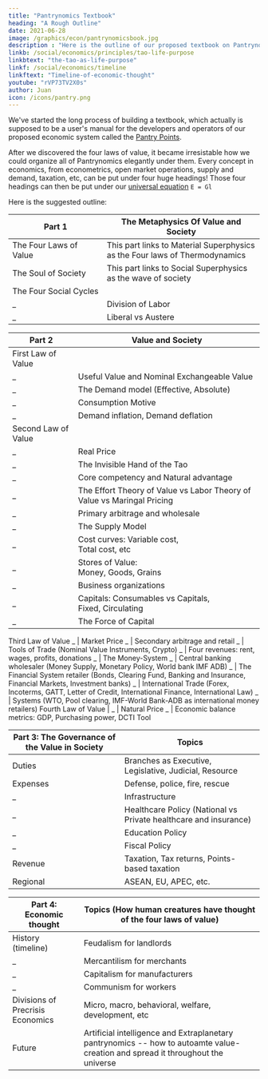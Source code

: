 ```yaml
---
title: "Pantrynomics Textbook"
heading: "A Rough Outline"
date: 2021-06-28
image: /graphics/econ/pantrynomicsbook.jpg
description : "Here is the outline of our proposed textbook on Pantrynomics. Unlike Economics which is messily organized under micro, macro, behavioral, welfare, econometrics, etc., Pantrynomics is organized under the Four Laws of Value"
linkb: /social/economics/principles/tao-life-purpose
linkbtext: "the-tao-as-life-purpose"
linkf: /social/economics/timeline
linkftext: "Timeline-of-economic-thought"
youtube: "rVP73TV2X0s"
author: Juan
icon: /icons/pantry.png
---
```



We've started the long process of building a textbook, which actually is supposed to be a user's manual for the developers and operators of our proposed economic system called the [Pantry Points](https://pantrypoints.com). 

<!-- <img src="https://sorasystem.sirv.com/books/taonomics.png" width="200px">
 -->


After we discovered the four laws of value, it became irresistable how we could organize all of Pantrynomics elegantly under them. Every concept in economics, from econometrics, open market operations, supply and demand, taxation, etc, can be put under four huge headings! Those four headings can then be put under our [universal equation](/social/economics/principles/eagle) `E = Gl` 

Here is the suggested outline:


Part 1 | The Metaphysics Of Value and Society
--- | ---
The Four Laws of Value | This part links to Material Superphysics <br> as the Four laws of Thermodynamics
The Soul of Society | This part links to Social Superphysics<br> as the wave of society
The Four Social Cycles | 
_ | Division of Labor
_  | Liberal vs Austere


Part 2 | Value and Society
--- | ---
First Law of Value | 
_ | Useful Value and Nominal Exchangeable Value
_ | The Demand model (Effective, Absolute) 
_ | Consumption Motive
_ | Demand inflation, Demand deflation 
Second Law of Value | 
_ | Real Price
_ | The Invisible Hand of the Tao
_ | Core competency and Natural advantage
_ | The Effort Theory of Value vs Labor Theory of Value vs Maringal Pricing
_ | Primary arbitrage and wholesale
_ | The Supply Model
_ | Cost curves: Variable cost,<br> Total cost, etc</td>
_ | Stores of Value:<br> Money, Goods, Grains</td>
_ | Business organizations
_ | Capitals: Consumables vs Capitals,<br> Fixed, Circulating</td>
_ | The Force of Capital
Third Law of Value
_ | Market Price
_ | Secondary arbitrage and retail
_ | Tools of Trade (Nominal Value Instruments, Crypto)
_ | Four revenues: rent, wages, profits, donations
_ | The Money-System
_ | Central banking wholesaler (Money Supply, Monetary Policy, World bank IMF ADB)
_ | The Financial System retailer (Bonds, Clearing Fund, Banking and Insurance, Financial Markets, Investment banks)
_ | International Trade (Forex, Incoterms, GATT, Letter of Credit, International Finance, International Law)
_ | Systems (WTO, Pool clearing, IMF-World Bank-ADB as international money retailers)
Fourth Law of Value | 
_ | Natural Price
_ | Economic balance metrics: GDP, Purchasing power, DCTI Tool



Part 3: The Governance of the Value in Society | Topics
--- | ---
Duties | Branches as Executive, Legislative, Judicial, Resource
Expenses | Defense, police, fire, rescue
_ | Infrastructure
_ | Healthcare Policy (National vs Private healthcare and insurance)
_ | Education Policy
_ | Fiscal Policy
Revenue | Taxation, Tax returns, Points-based taxation
Regional | ASEAN, EU, APEC, etc.


Part 4: Economic thought | Topics (How human creatures have thought of the four laws of value)
--- | ---
History (timeline) | Feudalism for landlords
_ | Mercantilism for merchants
_ | Capitalism for manufacturers
_ | Communism for workers
Divisions of Precrisis Economics | Micro, macro, behavioral, welfare, development, etc
Future | Artificial intelligence and Extraplanetary pantrynomics -- how to autoamte value-creation and spread it throughout the universe 


